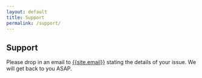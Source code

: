 ```yaml
---
layout: default
title: Support
permalink: /support/
---
```

<section class="bg--secondary vh-7">
    <div class="container">
        <div class="row">
            <div class="col-md-12">
                <h2>Support</h2>
                <p class="lead">Please drop in an email to <a href="mailto:{{site.email}}" target="_blank">{{site.email}}</a> stating the details of your issue. We will get back to you ASAP.</p>
            </div>
        </div>
    </div>
</section>
